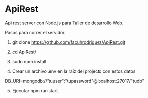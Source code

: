# ApiRest

Api rest server con Node.js para Taller de desarrollo Web.

Pasos para correr el servidor.

1. git clone https://github.com/facuhrodriguez/ApiRest.git

2. cd ApiRest/

3. sudo npm install

4. Crear un archivo .env en la raíz del projecto con estos datos

DB_URI=mongodb://"tuuser":"tupassword"@localhost:27017/"tudb"

5. Ejecutar npm run start
